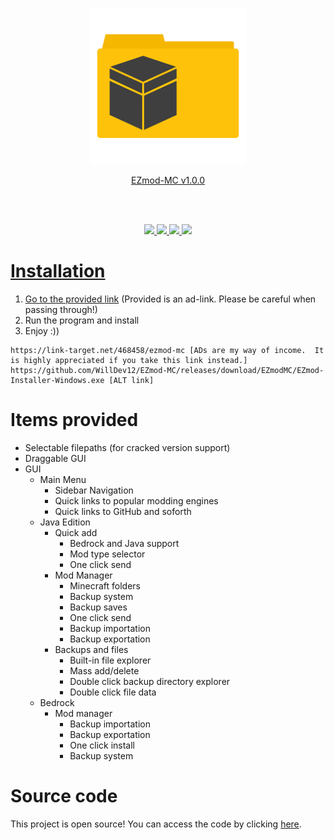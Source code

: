 <p align="center">
   <a href="https://github.com/WillDev12/EZmod-MC">
   <img src="https://github.com/WillDev12/EZmod-MC/blob/main/Minecraft-Folder-icon.png" width="250" height="250"/>
</p>

<p align="center">
EZmod-MC v1.0.0
</p><br><br>

<p align="center">
   <a href="https://github.com/WillDev12">
      <img src="https://img.shields.io/github/followers/WillDev12?color=success&label=willdev12&logo=github&style=for-the-badge">
   <a href="https://github.com/WillDev12/EZmod-MC">
      <img src="https://img.shields.io/github/watchers/WillDev12/EZmod-MC?logo=git&style=for-the-badge">
   <a href="https://github.com/WillDev12/EZmod-MC">
      <img src="https://img.shields.io/github/forks/WillDev12/EZmod-MC?color=green&logo=git&style=for-the-badge">
   <a href="https://github.com/WillDev12/EZmod-MC/stargazers">
      <img src="https://img.shields.io/github/stars/WillDev12/EZmod-MC?color=yellow&logo=git&style=for-the-badge">
</p>

# Installation

1. Go to the provided [link](https://link-target.net/468458/ezmod-mc) (Provided is an ad-link.  Please be careful when passing through!)
2. Run the program and install
3. Enjoy :))
```
https://link-target.net/468458/ezmod-mc [ADs are my way of income.  It is highly appreciated if you take this link instead.]
https://github.com/WillDev12/EZmod-MC/releases/download/EZmodMC/EZmod-Installer-Windows.exe [ALT link]
```

# Items provided

*  Selectable filepaths (for cracked version support)
*  Draggable GUI
*  GUI
    *  Main Menu
        *  Sidebar Navigation
        *  Quick links to popular modding engines
        *  Quick links to GitHub and soforth
    *  Java Edition
        *  Quick add
            *  Bedrock and Java support
            *  Mod type selector
            *  One click send
        *  Mod Manager
            *  Minecraft folders
            *  Backup system
            *  Backup saves
            *  One click send
            *  Backup importation
            *  Backup exportation
        *  Backups and files
            *  Built-in file explorer
            *  Mass add/delete
            *  Double click backup directory explorer
            *  Double click file data
    *  Bedrock
        *  Mod manager
            *  Backup importation
            *  Backup exportation
            *  One click install
            *  Backup system
            
# Source code

This project is open source!  You can access the code by clicking [here](https://github.com/WillDev12/EZmod-MC/archive/refs/tags/EZmodMC.zip).
